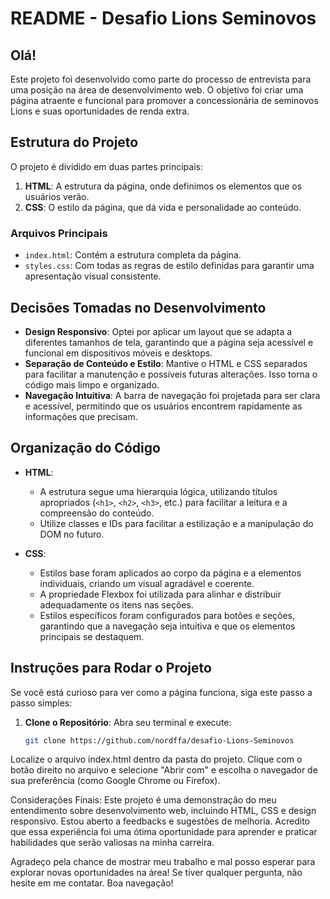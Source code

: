 # README - Desafio Lions Seminovos

## Olá!

Este projeto foi desenvolvido como parte do processo de entrevista para uma posição na área de desenvolvimento web. O objetivo foi criar uma página atraente e funcional para promover a concessionária de seminovos Lions e suas oportunidades de renda extra.

## Estrutura do Projeto

O projeto é dividido em duas partes principais:

1. **HTML**: A estrutura da página, onde definimos os elementos que os usuários verão.
2. **CSS**: O estilo da página, que dá vida e personalidade ao conteúdo.

### Arquivos Principais

- `index.html`: Contém a estrutura completa da página.
- `styles.css`: Com todas as regras de estilo definidas para garantir uma apresentação visual consistente.

## Decisões Tomadas no Desenvolvimento

- **Design Responsivo**: Optei por aplicar um layout que se adapta a diferentes tamanhos de tela, garantindo que a página seja acessível e funcional em dispositivos móveis e desktops.
- **Separação de Conteúdo e Estilo**: Mantive o HTML e CSS separados para facilitar a manutenção e possíveis futuras alterações. Isso torna o código mais limpo e organizado.
- **Navegação Intuitiva**: A barra de navegação foi projetada para ser clara e acessível, permitindo que os usuários encontrem rapidamente as informações que precisam.

## Organização do Código

- **HTML**:
  - A estrutura segue uma hierarquia lógica, utilizando títulos apropriados (`<h1>`, `<h2>`, `<h3>`, etc.) para facilitar a leitura e a compreensão do conteúdo.
  - Utilize classes e IDs para facilitar a estilização e a manipulação do DOM no futuro.

- **CSS**:
  - Estilos base foram aplicados ao corpo da página e a elementos individuais, criando um visual agradável e coerente.
  - A propriedade Flexbox foi utilizada para alinhar e distribuir adequadamente os itens nas seções.
  - Estilos específicos foram configurados para botões e seções, garantindo que a navegação seja intuitiva e que os elementos principais se destaquem.

## Instruções para Rodar o Projeto

Se você está curioso para ver como a página funciona, siga este passo a passo simples:

1. **Clone o Repositório**:
   Abra seu terminal e execute:
   ```bash
   git clone https://github.com/nordffa/desafio-Lions-Seminovos
   
  Localize o arquivo index.html dentro da pasta do projeto.
  Clique com o botão direito no arquivo e selecione "Abrir com" e escolha o navegador de sua preferência (como Google Chrome ou Firefox).
  
  Considerações Finais:
  Este projeto é uma demonstração do meu entendimento sobre desenvolvimento web, incluindo HTML, CSS e design responsivo. Estou aberto a feedbacks e sugestões de melhoria. Acredito que essa experiência foi uma ótima oportunidade para aprender e praticar habilidades que serão valiosas na minha carreira.
  
  Agradeço pela chance de mostrar meu trabalho e mal posso esperar para explorar novas oportunidades na área! Se tiver qualquer pergunta, não hesite em me contatar. Boa navegação!
